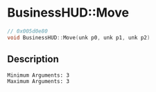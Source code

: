 # BusinessHUD::Move
```c
// 0x005d0e80
void BusinessHUD::Move(unk p0, unk p1, unk p2)
```
## Description
```
Minimum Arguments: 3
Maximum Arguments: 3
```
